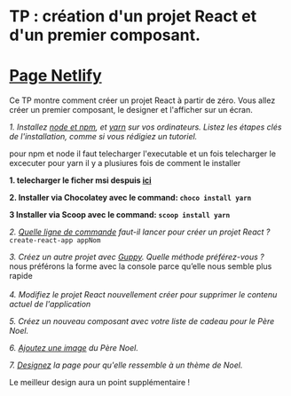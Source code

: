 # TP : création d'un projet React et d'un premier composant.
# [Page Netlify](https://confident-poincare-c864ba.netlify.app/)
Ce TP montre comment créer un projet React à partir de zéro. Vous allez créer un premier composant, le designer et l'afficher sur un écran.


*1. Installez [node et npm](https://nodejs.org/en/download/), et [yarn](https://classic.yarnpkg.com/en/docs/install/#debian-stable) sur vos ordinateurs. Listez les étapes clés de l'installation, comme si vous rédigiez un tutoriel.*

pour npm et node il faut telecharger l'executable et un fois telecharger le excecuter 
pour yarn il y a plusiures fois de comment le installer 

**1. telecharger le ficher msi despuis [ici](https://classic.yarnpkg.com/en/docs/install/#windows-stable)**

**2. Installer via Chocolatey avec le command: ```choco install yarn```**

**3 Installer via Scoop avec le command: ```scoop install yarn```**

*2. [Quelle ligne de commande](https://github.com/facebook/create-react-app) faut-il lancer pour créer un projet React ?*
<br>
```create-react-app appNom ```

*3. Créez un autre projet avec [Guppy](https://github.com/joshwcomeau/guppy). Quelle méthode préférez-vous ?*
<br>nous préférons la forme avec la console parce qu’elle nous semble plus rapide<br>  
*4. Modifiez le projet React nouvellement créer pour supprimer le contenu actuel de l'application*

*5. Créez un nouveau composant avec votre liste de cadeau pour le Père Noel.*

*6. [Ajoutez une image](https://create-react-app.dev/docs/adding-images-fonts-and-files/) du Père Noel.*

*7. [Designez](https://create-react-app.dev/docs/adding-a-stylesheet) la page pour qu'elle ressemble à un thème de Noel.*

Le meilleur design aura un point supplémentaire !
